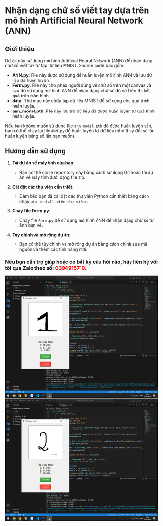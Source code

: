 # Nhận dạng chữ số viết tay dựa trên mô hình Artificial Neural Network (ANN)

## Giới thiệu

Dự án này sử dụng mô hình Artificial Neural Network (ANN) để nhận dạng chữ số viết tay từ tập dữ liệu MNIST. Source code bao gồm:

- **ANN.py**: File này được sử dụng để huấn luyện mô hình ANN và lưu dữ liệu đã huấn luyện.
- **Form.py**: File này cho phép người dùng vẽ chữ số trên một canvas và sau đó sử dụng mô hình ANN để nhận dạng chữ số đó và hiển thị kết quả trên màn hình.
- **data**: Thư mục này chứa tập dữ liệu MNIST để sử dụng cho quá trình huấn luyện.
- **ann_model.pth**: File này lưu trữ dữ liệu đã được huấn luyện từ quá trình huấn luyện.

Nếu bạn không muốn sử dụng file `ann_model.pth` đã được huấn luyện sẵn, bạn có thể chạy lại file `ANN.py` để huấn luyện lại dữ liệu (nhớ thay đổi số lần huấn luyện bằng số lần bạn muốn).

## Hướng dẫn sử dụng

1. **Tải dự án về máy tính của bạn**:
   - Bạn có thể clone repository này bằng cách sử dụng Git hoặc tải dự án về máy tính dưới dạng file zip.

2. **Cài đặt các thư viện cần thiết**:
   - Đảm bảo bạn đã cài đặt các thư viện Python cần thiết bằng cách chạy `pip install <tên thư viện>`.

3. **Chạy file Form.py**:
   - Chạy file `Form.py` để sử dụng mô hình ANN để nhận dạng chữ số từ ảnh bạn vẽ.

4. **Tùy chỉnh và mở rộng dự án**:
   - Bạn có thể tùy chỉnh và mở rộng dự án bằng cách chỉnh sửa mã nguồn và thêm các tính năng mới.

### Nếu bạn cần trợ giúp hoặc có bất kỳ câu hỏi nào, hãy liên hệ với tôi qua Zalo theo số: <span style="color:red">0394915710</span>.

![Ảnh nhận dạng số 1](https://github.com/nhut-share-code/Nhan_dang_chu_so_viet_tay_ANN/blob/main/img/so1.jpg)
![Ảnh nhận dạng số 2](https://github.com/nhut-share-code/Nhan_dang_chu_so_viet_tay_ANN/blob/main/img/so2.jpg)

